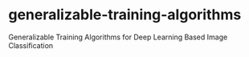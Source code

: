 # generalizable-training-algorithms
Generalizable Training Algorithms for Deep Learning Based Image Classification
